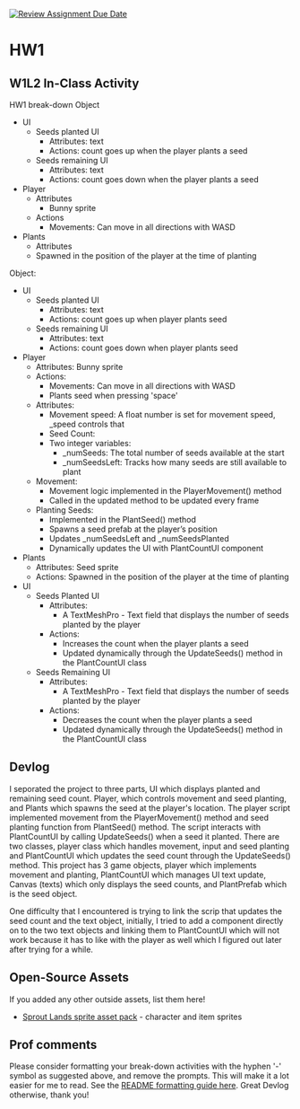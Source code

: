 [![Review Assignment Due Date](https://classroom.github.com/assets/deadline-readme-button-22041afd0340ce965d47ae6ef1cefeee28c7c493a6346c4f15d667ab976d596c.svg)](https://classroom.github.com/a/MjLLqDcN)
# HW1
## W1L2 In-Class Activity

HW1 break-down
Object
- UI
	- Seeds planted UI
		- Attributes: text
		- Actions: count goes up when the player plants a seed
	- Seeds remaining UI
		- Attributes: text
		- Actions: count goes down when the player plants a seed
- Player
	- Attributes
		- Bunny sprite
	- Actions
		- Movements: Can move in all directions with WASD
- Plants
	- Attributes
	- Spawned in the position of the player at the time of planting

Object:
- UI
	- Seeds planted UI
		- Attributes: text
		- Actions: count goes up when player plants seed
	- Seeds remaining UI
		- Attributes: text
		- Actions: count goes down when player plants seed
- Player  
	- Attributes: Bunny sprite
	- Actions: 
		- Movements: Can move in all directions with WASD
		- Plants seed when pressing 'space'
	- Attributes:
		- Movement speed: A float number is set for movement speed, _speed controls that
		- Seed Count:
		- Two integer variables:
			- _numSeeds: The total number of seeds available at the start
			- _numSeedsLeft: Tracks how many seeds are still available to plant  
	- Movement:
		- Movement logic implemented in the PlayerMovement() method
		- Called in the updated method to be updated every frame
	- Planting Seeds:
		- Implemented in the PlantSeed() method
		- Spawns a seed prefab at the player’s position
		- Updates _numSeedsLeft and _numSeedsPlanted
		- Dynamically updates the UI with PlantCountUI component
- Plants
	- Attributes: Seed sprite
	- Actions: Spawned in the position of the player at the time of planting
- UI
	- Seeds Planted UI
		- Attributes:
			- A TextMeshPro - Text field that displays the number of seeds planted by the player
		- Actions:
			- Increases the count when the player plants a seed
			- Updated dynamically through the UpdateSeeds() method in the PlantCountUI class
	- Seeds Remaining UI
		- Attributes:
			- A TextMeshPro - Text field that displays the number of seeds planted by the player
		- Actions:
			- Decreases the count when the player plants a seed
			- Updated dynamically through the UpdateSeeds() method in the PlantCountUI class

## Devlog
I seporated the project to three parts, UI which displays planted and remaining seed count. Player, which controls movement and seed planting, and Plants which spawns the seed at the player's location. The player script implemented movement from the PlayerMovement() method and seed planting function from PlantSeed() method. The script interacts with PlantCountUI by calling UpdateSeeds() when a seed it planted. There are two classes, player class which handles movement, input and seed planting and PlantCountUI which updates the seed count through the UpdateSeeds() method. This project has 3 game objects, player which implements movement and planting, PlantCountUI which manages UI text update, Canvas (texts) which only displays the seed counts, and PlantPrefab which is the seed object.

One difficulty that I encountered is trying to link the scrip that updates the seed count and the text object, initially, I tried to add a component directly on to the two text objects and linking them to PlantCountUI which will not work because it has to like with the player as well which I figured out later after trying for a while.

## Open-Source Assets
If you added any other outside assets, list them here!
- [Sprout Lands sprite asset pack](https://cupnooble.itch.io/sprout-lands-asset-pack) - character and item sprites

## Prof comments
Please consider formatting your break-down activities with the hyphen '-' symbol as suggested above, and remove the prompts. This will make it a lot easier for me to read. See the [README formatting guide here](https://docs.github.com/en/get-started/writing-on-github/getting-started-with-writing-and-formatting-on-github/basic-writing-and-formatting-syntax). Great Devlog otherwise, thank you!
